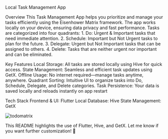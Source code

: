 Local Task Management App

  Overview
       This Task Management App helps you prioritize and manage your tasks efficiently using the Eisenhower Matrix framework. The app works locally on your device, ensuring data privacy and fast performance. Tasks are categorized into four quadrants:
       1. Do: Urgent & Important tasks that need immediate attention.
       2. Schedule: Important but Not Urgent tasks to plan for the future.
       3. Delegate: Urgent but Not Important tasks that can be assigned to others.
       4. Delete: Tasks that are neither urgent nor important and can be eliminated.

Key Features
    Local Storage: All tasks are stored locally using Hive for quick access.
    State Management: Seamless and efficient task updates using GetX.
    Offline Usage: No internet required—manage tasks anytime, anywhere.
    Quadrant Sorting: Intuitive UI to organize tasks into Do, Schedule, Delegate, and Delete categories.
    Task Persistence: Your data is saved locally and reloads instantly on app restart

Tech Stack
    Frontend & UI: Flutter
    Local Database: Hive
    State Management: GetX    

    
![todomatrix](https://github.com/user-attachments/assets/aab859a7-773c-4472-a440-f66c7a1ed263)


This README highlights the use of Flutter, Hive, and GetX. Let me know if you want further customization! 🚀
